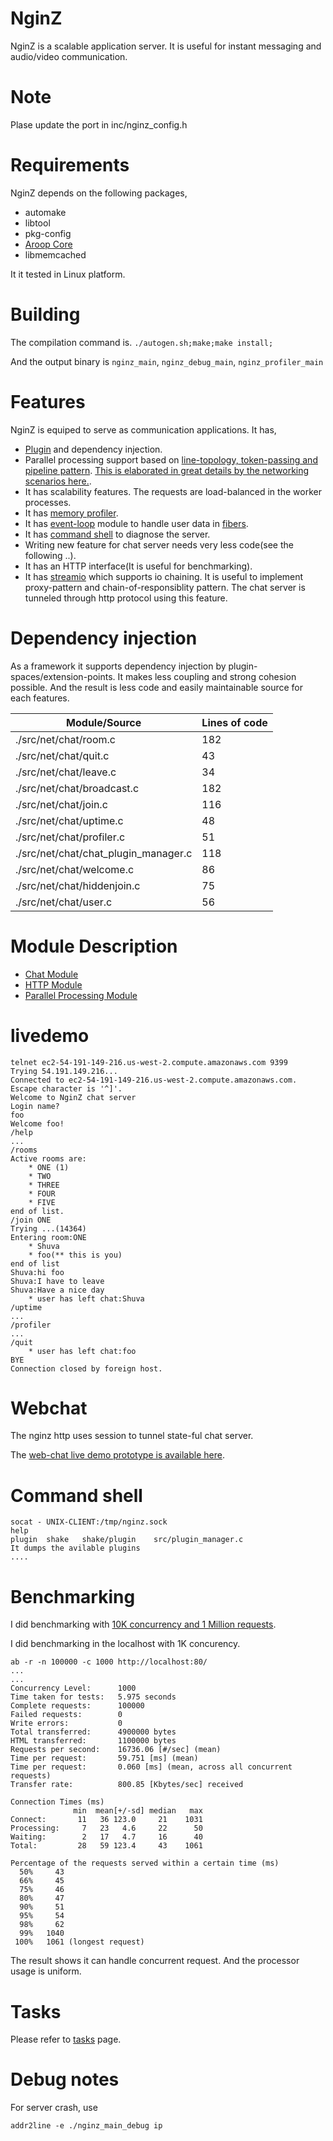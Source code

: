 
NginZ
==========

NginZ is a scalable application server. It is useful for instant messaging and audio/video communication.

Note
====

Plase update the port in inc/nginz\_config.h

Requirements
============

NginZ depends on the following packages,

- automake
- libtool
- pkg-config
- [Aroop Core](https://github.com/kamanashisroy/aroop_core)
- libmemcached

It it tested in Linux platform.

Building
========

The compilation command is. `./autogen.sh;make;make install;`

And the output binary is `nginz_main`, `nginz_debug_main`, `nginz_profiler_main`

Features
========

NginZ is equiped to serve as communication applications. It has,

- [Plugin](src/plugin.c) and dependency injection.
- Parallel processing support based on [line-topology, token-passing and pipeline pattern](src/parallel/pipeline.c). [This is elaborated in great details by the networking scenarios here.](src/parallel/README.md).
- It has scalability features. The requests are load-balanced in the worker processes.
- It has [memory profiler](src/net/chat/profiler.c).
- It has [event-loop](src/event_loop.c) module to handle user data in [fibers](src/fiber.c).
- It has [command shell](src/shake.c) to diagnose the server.
- Writing new feature for chat server needs very less code(see the following ..). 
- It has an HTTP interface(It is useful for benchmarking).
- It has [streamio](src/net/streamio.c) which supports io chaining. It is useful to implement proxy-pattern and chain-of-responsiblity pattern. The chat server is tunneled through http protocol using this feature.

Dependency injection
====================

As a framework it supports dependency injection by plugin-spaces/extension-points. It makes less coupling and strong cohesion possible. And the result is less code and easily maintainable source for each features.

| Module/Source | Lines of code |
| --- | --- |
| ./src/net/chat/room.c | 182 |
| ./src/net/chat/quit.c | 43 |
| ./src/net/chat/leave.c | 34 |
| ./src/net/chat/broadcast.c | 182 |
| ./src/net/chat/join.c | 116 |
| ./src/net/chat/uptime.c | 48 |
| ./src/net/chat/profiler.c | 51 |
| ./src/net/chat/chat\_plugin\_manager.c | 118 |
| ./src/net/chat/welcome.c | 86 |
| ./src/net/chat/hiddenjoin.c | 75 |
| ./src/net/chat/user.c | 56 |

Module Description
===================

- [Chat Module](src/net/chat/README.md)
- [HTTP Module](src/net/http/README.md)
- [Parallel Processing Module](src/parallel/README.md)

livedemo
========

```
telnet ec2-54-191-149-216.us-west-2.compute.amazonaws.com 9399
Trying 54.191.149.216...
Connected to ec2-54-191-149-216.us-west-2.compute.amazonaws.com.
Escape character is '^]'.
Welcome to NginZ chat server
Login name?
foo
Welcome foo!
/help
...
/rooms
Active rooms are:
	* ONE (1)
	* TWO
	* THREE
	* FOUR
	* FIVE
end of list.
/join ONE
Trying ...(14364)
Entering room:ONE
	* Shuva
	* foo(** this is you)
end of list
Shuva:hi foo
Shuva:I have to leave
Shuva:Have a nice day
	* user has left chat:Shuva
/uptime
...
/profiler
...
/quit
	* user has left chat:foo
BYE
Connection closed by foreign host.
```

Webchat
========
The nginz http uses session to tunnel state-ful chat server.

The [web-chat live demo prototype is available here](http://ec2-54-191-149-216.us-west-2.compute.amazonaws.com/pagechat).

Command shell
=============

```
socat - UNIX-CLIENT:/tmp/nginz.sock
help
plugin	shake	shake/plugin	src/plugin_manager.c
It dumps the avilable plugins
....
```

Benchmarking
============

I did benchmarking with [10K concurrency and 1 Million requests](BENCHMARKING.md). 

I did benchmarking in the localhost with 1K concurency.

```
ab -r -n 100000 -c 1000 http://localhost:80/
...
...
Concurrency Level:      1000
Time taken for tests:   5.975 seconds
Complete requests:      100000
Failed requests:        0
Write errors:           0
Total transferred:      4900000 bytes
HTML transferred:       1100000 bytes
Requests per second:    16736.06 [#/sec] (mean)
Time per request:       59.751 [ms] (mean)
Time per request:       0.060 [ms] (mean, across all concurrent requests)
Transfer rate:          800.85 [Kbytes/sec] received

Connection Times (ms)
              min  mean[+/-sd] median   max
Connect:       11   36 123.0     21    1031
Processing:     7   23   4.6     22      50
Waiting:        2   17   4.7     16      40
Total:         28   59 123.4     43    1061

Percentage of the requests served within a certain time (ms)
  50%     43
  66%     45
  75%     46
  80%     47
  90%     51
  95%     54
  98%     62
  99%   1040
 100%   1061 (longest request)
```
The result shows it can handle concurrent request. And the processor usage is uniform.

Tasks
======

Please refer to [tasks](TASKS.md) page.

Debug notes
===========

For server crash, use

```
addr2line -e ./nginz_main_debug ip
```
